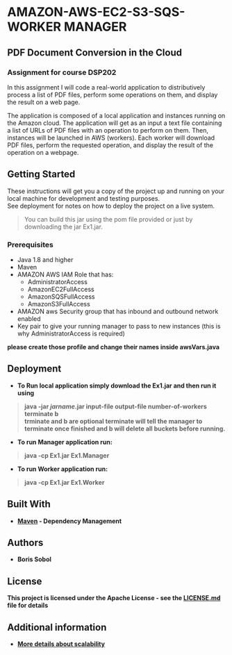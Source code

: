 # AMAZON-AWS-EC2-S3-SQS-WORKER MANAGER
## PDF Document Conversion in the Cloud
### Assignment for course DSP202

In this assignment I will code a real-world application to distributively process a list of PDF files, perform some operations on them, and display the result on a web page. 

The application is composed of a local application and instances running on the Amazon cloud. The application will get as an input a text file containing a list of URLs of PDF files with an operation to perform on them. Then, instances will be launched in AWS (workers). Each worker will download PDF files, perform the requested operation, and display the result of the operation on a webpage.

## Getting Started

These instructions will get you a copy of the project up and running on your local machine for development and testing purposes.  
See deployment for notes on how to deploy the project on a live system.
> You can build this jar using the pom file provided or just by downloading the jar Ex1.jar.

### Prerequisites

* Java 1.8 and higher  
* Maven
* AMAZON AWS IAM Role that has:
  * AdministratorAccess
  * AmazonEC2FullAccess
  * AmazonSQSFullAccess
  * AmazonS3FullAccess
* AMAZON aws Security group that has inbound and outbound network enabled
* Key pair to give your running manager to pass to new instances (this is why AdministratorAccess is required)  
  
<b>please create those profile and change their names inside awsVars.java


## Deployment

* To Run local application simply download the Ex1.jar and then run it using  
> java -jar *jarname*.jar input-file output-file number-of-workers terminate b  
trminate and b are optional terminate will tell the manager to terminate once finished and b <b> will delete all buckets before running.
* To run Manager application run:
> java -cp Ex1.jar Ex1.Manager
* To run Worker application run:
> java -cp Ex1.jar Ex1.Worker

## Built With
* [Maven](https://maven.apache.org/) - Dependency Management

## Authors

* **Boris Sobol**

## License

This project is licensed under the Apache License - see the [LICENSE.md](LICENSE.md) file for details

## Additional information
* [More details about scalability](README.txt)
